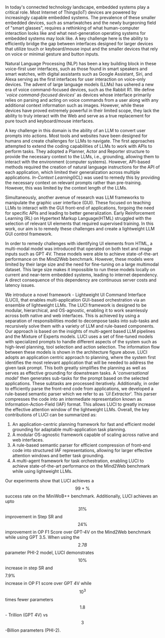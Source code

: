 In today's connected technology landscape, embedded systems play a critical role. Most Internet of Things(IoT) devices are powered by increasingly capable embedded systems. The prevalence of these smaller embedded devices, such as smartwatches and the newly burgeoning field of "smart glasses", requires a rethinking of what human-computer interaction looks like and what next-generation operating systems for embedded systems may look like. A key challenge here is the ability to efficiently bridge the gap between interfaces designed for larger devices that utilize touch or keyboard/mouse input and the smaller devices that rely on voice or minimal gesture and button inputs.

Natural Language Processing (NLP) has been a key building block in these voice-first user interfaces, such as those found in smart speakers and smart watches, with digital assistants such as Google Assistant, Siri, and Alexa serving as the first interfaces for user interaction on voice-only devices. The advent of large language models (LLMs) has ushered a new era of voice command-focused devices, such as the Rabbit R1. We define `*voice command-focused devices*' as devices whose interface primarily relies on parsing and acting on voice commands from a user along with any additional context information such as images. However, while these devices have proved extremely powerful in their limited scope, they lack the ability to truly interact with the Web and serve as a true replacement for pure touch and keyboard/mouse interfaces.

A key challenge in this domain is the ability of an LLM to convert user prompts into actions. Most tools and websites have been designed for humans and create challenges for LLMs to navigate. The first approaches attempted to extend the coding capabilities of LLMs to work with APIs to perform tasks. They adopted a Planner, Actor and Reporter structure to provide the necessary context to the LLMs, i.e., grounding, allowing them to interact with the environment (computer systems). However, API-based methods required the creation of natural language instructions for the API of each application, which limited their generalization across multiple applications. *In-Context Learning*(ICL) was used to remedy this by providing the necessary context on relevant prompts rather than pre-training. However, this was limited by the context length of the LLMs.

Simultaneously, another avenue of research was LLM frameworks to manipulate the graphic user interface (GUI). These focused on teaching LLMs to interact with the GUI front-end of applications, forgoing the need for specific APIs and leading to better generalization. Early Reinforcement Learning (RL) on Hypertext Markup Language(HTML) struggled with the selection of relevant UI elements that required supervised training. In this work, our aim is to remedy these challenges and create a lightweight LLM GUI control framework.

In order to remedy challenges with identifying UI elements from HTML, a multi-modal model was introduced that operated on both text and image inputs such as GPT 4V. These models were able to achieve state-of-the-art performance on the Mind2Web benchmark. However, these models were limited by their large size and the need for fine-tuning on a large multimodal dataset. This large size makes it impossible to run these models locally on current and near-term embedded systems, leading to internet dependency. A direct consequence of this dependency are continuous server costs and latency issues.

We introduce a novel framework - Lightweight UI Command Interface (LUCI), that enables multi-application GUI-based orchestration via an ensemble of lightweight LLMs. The LUCI framework is designed to be modular, hierarchical, and OS-agnostic, enabling it to work seamlessly across both native and web interfaces. This is achieved by using a separation of responsibilities model to decompose tasks into sub-tasks and recursively solve them with a variety of LLM and rule-based components. Our approach is based on the insights of multi-agent based LLM pipelines and the Mixture of Experts models. LUCI uses a set of fine-tuned models with specialized prompts to handle different aspects of the system such as high-level planning, tool selection and action selection. The information flow between these models is shown in the architecture figure above. LUCI adopts an application centric approach to planning, where the system first identifies the most relevant application that will be needed to address the given task prompt. This both greatly simplifies the planning as well as serves as effective grounding for downstream tasks. A '*conversational model*' then generates sub-tasks for the prompt based on the selected applications. These subtasks are processed iteratively. Additionally, in order to efficiently parse the front-end code from applications, we developed a rule-based semantic parser which we refer to as `*UI Extractor*'. This parser compresses the code into an intermediate representation known as Information-Action-Field (IAF) format. This allows LUCI to greatly increase the effective attention window of the lightweight LLMs. Overall, the key contributions of LUCI can be summarized as:

1. An application-centric planning framework for fast and efficient model grounding for adaptable multi-application task planning.
2. A modular OS-agnostic framework capable of scaling across native and web interfaces.
3. A rule-based semantic parser for efficient compression of front-end code into structured IAF representations, allowing for larger effective attention windows and better task grounding.
4. A multi-agent framework for task orchestration, enabling LUCI to achieve state-of-the-art performance on the Mind2Web benchmark while using lightweight LLMs.
   
Our experiments show that LUCI achieves a $$99+\%$$ success rate on the MiniWoB++ benchmark. Additionally, LUCI achieves an upto $$31\%$$ improvement in Step SR and $$24\%$$ improvement in OP F1 Score over GPT-4V on the Mind2Web benchmark while using GPT 3.5. When using the $$2.7B$$ parameter PHI-2 model, LUCI demonstrates $$10\%$$ increase in step SR and $$$$7.9\%$$$$ increase in OP F1 score over GPT 4V while $$10^3$$ times fewer parameters $$1.8$$- Trillion (GPT 4V) vs $$3$$-Billion parameters (PHI-2).